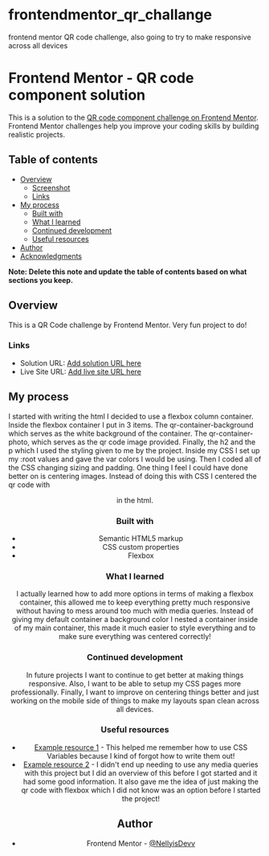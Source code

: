 # frontendmentor_qr_challange

frontend mentor QR code challenge, also going to try to make responsive across all devices

# Frontend Mentor - QR code component solution

This is a solution to the [QR code component challenge on Frontend Mentor](https://www.frontendmentor.io/challenges/qr-code-component-iux_sIO_H). Frontend Mentor challenges help you improve your coding skills by building realistic projects.

## Table of contents

- [Overview](#overview)
  - [Screenshot](#screenshot)
  - [Links](#links)
- [My process](#my-process)
  - [Built with](#built-with)
  - [What I learned](#what-i-learned)
  - [Continued development](#continued-development)
  - [Useful resources](#useful-resources)
- [Author](#author)
- [Acknowledgments](#acknowledgments)

**Note: Delete this note and update the table of contents based on what sections you keep.**

## Overview

This is a QR Code challenge by Frontend Mentor. Very fun project to do!

### Links

- Solution URL: [Add solution URL here](https://github.com/NellyisDevv/frontendmentor_qr_challange)
- Live Site URL: [Add live site URL here](https://nellyisdevv.github.io/frontendmentor_qr_challange/)

## My process

I started with writing the html I decided to use a flexbox column container. Inside the flexbox container I put in 3 items. The qr-container-background which serves as the white background of the container. The qr-container-photo, which serves as the qr code image provided. Finally, the h2 and the p which I used the styling given to me by the project. Inside my CSS I set up my :root values and gave the var colors I would be using. Then I coded all of the CSS changing sizing and padding. One thing I feel I could have done better on is centering images. Instead of doing this with CSS I centered the qr code with <center> in the html.

### Built with

- Semantic HTML5 markup
- CSS custom properties
- Flexbox

### What I learned

I actually learned how to add more options in terms of making a flexbox container, this allowed me to keep everything pretty much responsive without having to mess around too much with media queries. Instead of giving my default container a background color I nested a container inside of my main container, this made it much easier to style everything and to make sure everything was centered correctly!

### Continued development

In future projects I want to continue to get better at making things responsive. Also, I want to be able to setup my CSS pages more professionally. Finally, I want to improve on centering things better and just working on the mobile side of things to make my layouts span clean across all devices.

### Useful resources

- [Example resource 1](https://www.w3schools.com/css/css3_variables.asp) - This helped me remember how to use CSS Variables because I kind of forgot how to write them out!
- [Example resource 2](https://www.freecodecamp.org/news/responsive-web-design-how-to-make-a-website-look-good-on-phones-and-tablets/) - I didn't end up needing to use any media queries with this project but I did an overview of this before I got started and it had some good information. It also gave me the idea of just making the qr code with flexbox which I did not know was an option before I started the project!

## Author

- Frontend Mentor - [@NellyisDevv](https://www.frontendmentor.io/profile/NellyisDevv)
